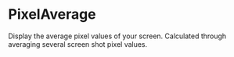 # PixelAverage
Display the average pixel values of your screen. Calculated through averaging several screen shot pixel values.
